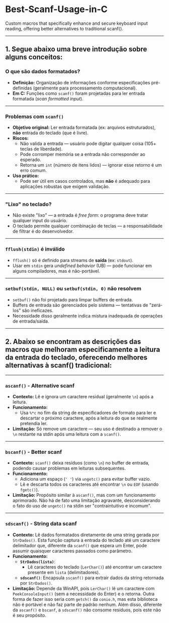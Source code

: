 # Best-Scanf-Usage-in-C
Custom macros that specifically enhance and secure keyboard input reading, offering better alternatives to traditional scanf().

---

## 1. Segue abaixo uma breve introdução sobre alguns conceitos:

### **O que são dados formatados?**
- **Definição:** Organização de informações conforme especificações pré-definidas (geralmente para processamento computacional).
- **Em C:** Funções como `scanf()` foram projetadas para ler entrada formatada (*scan formatted input*).

---

### **Problemas com `scanf()`**
- **Objetivo original:** Ler entrada formatada (ex: arquivos estruturados), **não** entrada do teclado (que é livre).
- **Riscos:**
  - Não valida a entrada — usuário pode digitar qualquer coisa (105+ teclas de liberdade).
  - Pode corromper memória se a entrada não corresponder ao esperado.
  - Retorna um `int` (número de itens lidos) — ignorar esse retorno é um erro comum.
- **Uso prático:**
  - Pode ser útil em casos controlados, mas **não** é adequado para aplicações robustas que exigem validação.

---

### **"Lixo" no teclado?**
- Não existe "lixo" — a entrada é *free form*: o programa deve tratar qualquer input do usuário.
- O teclado permite qualquer combinação de teclas — a responsabilidade de filtrar é do desenvolvedor.

---

### **`fflush(stdin)` é inválido**
- `fflush()` só é definido para streams de **saída** (ex: `stdout`).
- Usar em `stdin` gera *undefined behavior* (UB) — pode funcionar em alguns compiladores, mas é não-portável.

---

### **`setbuf(stdin, NULL)` ou `setbuf(stdin, 0)` não resolvem**
- `setbuf()` não foi projetado para limpar buffers de entrada.
- Buffers de entrada são gerenciados pelo sistema — tentativas de "zerá-los" são ineficazes.
- Necessidade disso geralmente indica mistura inadequada de operações de entrada/saída.

---

## 2. Abaixo se encontram as descrições das macros que melhoram especificamente a leitura da entrada do teclado, oferecendo melhores alternativas à scanf() tradicional:

---

### **`ascanf()` - Alternative scanf**
- **Contexto:** Lê e ignora um caractere residual (geralmente `\n`) após a leitura.
- **Funcionamento:**
  - Usa `%*c` no fim da string de especificadores de formato para ler e descartar o próximo caractere, após a leitura do que se realmente pretendia ler.
- **Limitação:** Só remove um caractere — seu uso é destinado a remover o `\n` restante na stdin após uma leitura com a `scanf()`.

---

### **`bscanf()` - Better scanf**
- **Contexto:** `scanf()` deixa resíduos (como `\n`) no buffer de entrada, podendo causar problemas em leituras subsequentes.
- **Funcionamento:**
  - Adiciona um espaço (`' '`) via `ungetc()` para evitar buffer vazio.
  - Lê e descarta todos os caracteres até encontrar `\n` ou `EOF` (usando `fgetc()`).
- **Limitação:** Propósito similar à `ascanf()`, mas com um funcionamento aprimorado. Não há de fato uma limitação agravante, desconsiderando o fato do uso de `ungetc()` na stdin ser "contraintuitivo e incomum".

---

### **`sdscanf()` - String data scanf**
- **Contexto:** Lê dados formatados diretamente de uma string gerada por `StrDados()`. Esta função captura a entrada do teclado até um caractere delimitador que, diferente da `scanf()` que espera um Enter, pode assumir quaisquer caracteres passados como parâmetro.
- **Funcionamento:**
  - **`StrDados(lista)`**:
    - Lê caracteres do teclado (`LerChar()`) até encontrar um caractere presente em `lista` (delimitadores).
  - **`sdscanf()`**: Encapsula `sscanf()` para extrair dados da string retornada por `StrDados()`.
- **Limitação:** Depende da WinAPI, pois `LerChar()` lê um caractere com `PeekConsoleInput()` (sem a necessidade do Enter) e o retorna. Outra forma de fazer isso seria com `getch()` da `conio.h`, mas esta biblioteca não é portável e não faz parte de padrão nenhum. Além disso, diferente da `ascanf()` e `bscanf`, a `sdscanf()` não consome resíduos, pois este não é seu propósito.
